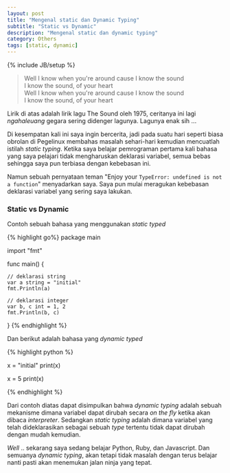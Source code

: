 ```yaml
---
layout: post
title: "Mengenal static dan Dynamic Typing"
subtitle: "Static vs Dynamic"
description: "Mengenal static dan dynamic typing"
category: Others
tags: [static, dynamic]
---
```

{% include JB/setup %}

> Well I know when you're around cause I know the sound  
I know the sound, of your heart  
Well I know when you're around cause I know the sound  
I know the sound, of your heart

Lirik di atas adalah lirik lagu The Sound oleh 1975, ceritanya ini lagi _ngahaleuang_ gegara sering didenger lagunya. Lagunya enak sih ...

Di kesempatan kali ini saya ingin bercerita, jadi pada suatu hari seperti biasa obrolan di Pegelinux membahas masalah sehari-hari kemudian mencuatlah istilah _static typing_. Ketika saya belajar pemrograman pertama kali bahasa yang saya pelajari tidak mengharuskan deklarasi variabel, semua bebas sehingga saya pun terbiasa dengan kebebasan ini.

Namun sebuah pernyataan teman "Enjoy your `TypeError: undefined is not a function`" menyadarkan saya. Saya pun mulai meragukan kebebasan deklarasi variabel yang sering saya lakukan.

### Static vs Dynamic
Contoh sebuah bahasa yang menggunakan _static typed_ 

{% highlight go%}
package main

import "fmt"

func main() {

    // deklarasi string
    var a string = "initial"
    fmt.Println(a)

    // deklarasi integer
    var b, c int = 1, 2
    fmt.Println(b, c)

}
{% endhighlight %}

Dan berikut adalah bahasa yang _dynamic typed_

{% highlight python %}

x = "initial"
print(x)

x = 5
print(x)

{% endhighlight %}

Dari contoh diatas dapat disimpulkan bahwa _dynamic typing_ adalah sebuah mekanisme dimana variabel dapat dirubah secara _on the fly_ ketika akan dibaca _interpreter_. Sedangkan _static typing_ adalah dimana variabel yang telah dideklarasikan sebagai sebuah _type_ tertentu tidak dapat dirubah dengan mudah kemudian.

_Well_ .. sekarang saya sedang belajar Python, Ruby, dan Javascript. Dan semuanya _dynamic typing_, akan tetapi tidak masalah dengan terus belajar nanti pasti akan menemukan jalan ninja yang tepat.

